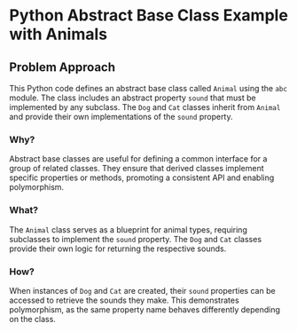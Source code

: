 # Python Abstract Base Class Example with Animals

<div class="content">

## Problem Approach

This Python code defines an abstract base class called `Animal` using the `abc` module. The class includes an abstract property `sound` that must be implemented by any subclass. The `Dog` and `Cat` classes inherit from `Animal` and provide their own implementations of the `sound` property.

### Why?

Abstract base classes are useful for defining a common interface for a group of related classes. They ensure that derived classes implement specific properties or methods, promoting a consistent API and enabling polymorphism.

### What?

The `Animal` class serves as a blueprint for animal types, requiring subclasses to implement the `sound` property. The `Dog` and `Cat` classes provide their own logic for returning the respective sounds.

### How?

When instances of `Dog` and `Cat` are created, their `sound` properties can be accessed to retrieve the sounds they make. This demonstrates polymorphism, as the same property name behaves differently depending on the class.
